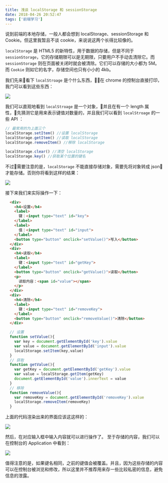 ```yaml
---
title: 浅谈 localStorage 和 sessionStorage
date: 2018-04-26 20:52:47
tags: ['前端学习']
---
```

说到前端的本地存储，一般人都会想到 localStorage、sessionStorage 和 Cookie。但这里我暂且不谈 cookie，来说说这两个长得比较像的。
<!--more-->
`localStorage` 是 HTML5 的新特性，用于数据的存储，但是不同于 `sessionStorage`，它的存储期限可以是无期限，只要用户不手动去清除它。而 `sessionStorage` 则在页面被关闭时就会被清除。它们可以存储的大小都为 5M。而 `Cookie` 则如它的名字，存储空间也只有小小的 4kb。

我们先来看下 `localStroage` 是个什么东西，在 chrome 的控制台直接打印，我门可以看到这些东西：

![](https://personal-1251959693.cos.ap-chengdu.myqcloud.com/2018-05-10-144749.png)

我们可以直观地看到 `localStroage` 是一个对象，并且在有一个 length 属性，先猜测它是用来表示键值对数量的，并且我们可以看到 `localStroage` 的一些 API ：
```javascript
// 最常用的为上面三个
localStorage.setItem() //设置 localStorage
localStorage.getItem() //读取 localStorage
localStorage.removeItem() //移除 localStorage

localStorage.clear() //清空 localStorage
localStorage.key() //获取某个位置的键名
```
不过需要注意的是，`localStorage` 不能直接存储对象，需要先将对象转成 json 才能存储。否则你将看到这样的结果：

![](https://personal-1251959693.cos.ap-chengdu.myqcloud.com/2018-05-10-144803.png)

接下来我们来实际操作一下：
```html
  <div>
    <h4>设置</h4>
    <label>
      键：<input type="text" id="key">
    </label>
    <label>
      值：<input type="text" id="input">
    </label>
    <button type="button" onclick="setValue()">写入</button>
  </div>
  <div>
    <h4>读取</h4>
    <label>
      键：<input type="text" id="getKey">
    </label>
    <button type="button" onclick="getValue()">读取</button>
    <p>
      读取内容：<span id="value"></span>
    </p>
  </div>
  <div>
    <h4>清除</h4>
    <label>
      键：<input type="text" id="removeKey">
    </label>
    <button type="button" onclick="removeValue()">清除</button>
  </div>
```
```javascript
  // 设置
  function setValue(){
    var key = document.getElementById('key').value
    var value = document.getElementById('input').value
    localStorage.setItem(key,value)
  }
  // 获取
  function getValue(){
    var getKey = document.getElementById('getKey').value
    var value = localStorage.getItem(getKey)
    document.getElementById('value').innerText = value
  }
  // 移除
  function removeValue(){
    var removeKey = document.getElementById('removeKey').value
    localStorage.removeItem(removeKey)
  }
```

上面的代码渲染出来的界面应该这这样的：

![](https://personal-1251959693.cos.ap-chengdu.myqcloud.com/2018-05-10-144820.png)

然后，在对应输入框中输入内容就可以进行操作了。
至于存储的内容，我们可以在控制台的 Application 中看到：

![](https://personal-1251959693.cos.ap-chengdu.myqcloud.com/2018-05-10-144835.png)

值得注意的是，如果键名相同，之前的键值会被覆盖。并且，因为这些存储的内容可以在控制台被浏览和修改，所以这里并不推荐用来存一些比较私密的信息，避免信息的泄露。